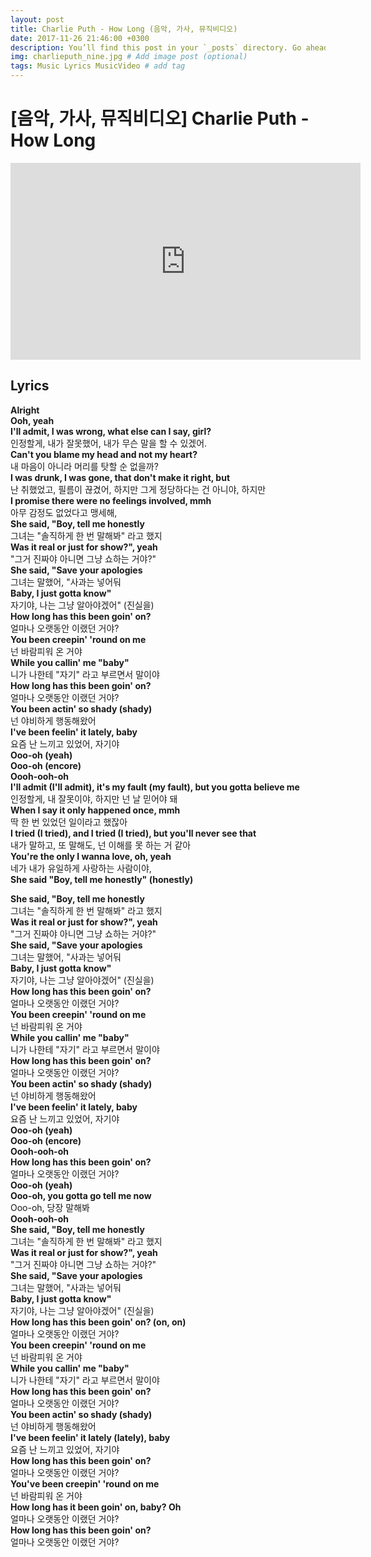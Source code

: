 ```yaml
---
layout: post
title: Charlie Puth - How Long (음악, 가사, 뮤직비디오)
date: 2017-11-26 21:46:00 +0300
description: You’ll find this post in your `_posts` directory. Go ahead and edit it and re-build the site to see your changes. # Add post description (optional)
img: charlieputh_nine.jpg # Add image post (optional)
tags: Music Lyrics MusicVideo # add tag
---
```


# [음악, 가사, 뮤직비디오] Charlie Puth - How Long
<iframe width="560" height="315" src="https://www.youtube.com/embed/CwfoyVa980U" frameborder="0" allowfullscreen></iframe>

## Lyrics
**Alright**  
**Ooh, yeah**  
**I'll admit, I was wrong, what else can I say, girl?**  
인정할게, 내가 잘못했어, 내가 무슨 말을 할 수 있겠어.  
**Can't you blame my head and not my heart?**  
내 마음이 아니라 머리를 탓할 순 없을까?  
**I was drunk, I was gone, that don't make it right, but**  
난 취했었고, 필름이 끊겼어, 하지만 그게 정당하다는 건 아니야, 하지만  
**I promise there were no feelings involved, mmh**  
아무 감정도 없었다고 맹세해,  
**She said, "Boy, tell me honestly**  
그녀는 "솔직하게 한 번 말해봐" 라고 했지  
**Was it real or just for show?", yeah**  
"그거 진짜야 아니면 그냥 쇼하는 거야?"  
**She said, "Save your apologies**  
그녀는 말했어, "사과는 넣어둬  
**Baby, I just gotta know"**  
자기야, 나는 그냥 알아야겠어" (진실을)  
**How long has this been goin' on?**  
얼마나 오랫동안 이랬던 거야?  
**You been creepin' 'round on me**  
넌 바람피워 온 거야  
**While you callin' me "baby"**  
니가 나한테 "자기" 라고 부르면서 말이야  
**How long has this been goin' on?**  
얼마나 오랫동안 이랬던 거야?  
**You been actin' so shady (shady)**  
넌 야비하게 행동해왔어  
**I've been feelin' it lately, baby**  
요즘 난 느끼고 있었어, 자기야  
**Ooo-oh (yeah)**  
**Ooo-oh (encore)**  
**Oooh-ooh-oh**  
**I'll admit (I'll admit), it's my fault (my fault), but you gotta believe me**  
인정할게, 내 잘못이야, 하지만 넌 날 믿어야 돼  
**When I say it only happened once, mmh**  
딱 한 번 있었던 일이라고 했잖아  
**I tried (I tried), and I tried (I tried), but you'll never see that**  
내가 말하고, 또 말해도, 넌 이해를 못 하는 거 같아  
**You're the only I wanna love, oh, yeah**  
네가 내가 유일하게 사랑하는 사람이야,  
**She said "Boy, tell me honestly" (honestly)**  
  
**She said, "Boy, tell me honestly**  
그녀는 "솔직하게 한 번 말해봐" 라고 했지  
**Was it real or just for show?", yeah**  
"그거 진짜야 아니면 그냥 쇼하는 거야?"  
**She said, "Save your apologies**  
그녀는 말했어, "사과는 넣어둬  
**Baby, I just gotta know"**  
자기야, 나는 그냥 알아야겠어" (진실을)  
**How long has this been goin' on?**  
얼마나 오랫동안 이랬던 거야?  
**You been creepin' 'round on me**  
넌 바람피워 온 거야  
**While you callin' me "baby"**  
니가 나한테 "자기" 라고 부르면서 말이야  
**How long has this been goin' on?**  
얼마나 오랫동안 이랬던 거야?  
**You been actin' so shady (shady)**  
넌 야비하게 행동해왔어  
**I've been feelin' it lately, baby**  
요즘 난 느끼고 있었어, 자기야  
**Ooo-oh (yeah)**  
**Ooo-oh (encore)**  
**Oooh-ooh-oh**  
**How long has this been goin' on?**  
얼마나 오랫동안 이랬던 거야?  
**Ooo-oh (yeah)**  
**Ooo-oh, you gotta go tell me now**  
Ooo-oh, 당장 말해봐  
**Oooh-ooh-oh**  
**She said, "Boy, tell me honestly**  
그녀는 "솔직하게 한 번 말해봐" 라고 했지  
**Was it real or just for show?", yeah**  
"그거 진짜야 아니면 그냥 쇼하는 거야?"  
**She said, "Save your apologies**  
그녀는 말했어, "사과는 넣어둬  
**Baby, I just gotta know"**  
자기야, 나는 그냥 알아야겠어" (진실을)  
**How long has this been goin' on? (on, on)**  
얼마나 오랫동안 이랬던 거야?  
**You been creepin' 'round on me**  
넌 바람피워 온 거야  
**While you callin' me "baby"**  
니가 나한테 "자기" 라고 부르면서 말이야  
**How long has this been goin' on?**  
얼마나 오랫동안 이랬던 거야?  
**You been actin' so shady (shady)**  
넌 야비하게 행동해왔어  
**I've been feelin' it lately (lately), baby**  
요즘 난 느끼고 있었어, 자기야  
**How long has this been goin' on?**  
얼마나 오랫동안 이랬던 거야?  
**You've been creepin' 'round on me**  
넌 바람피워 온 거야  
**How long has it been goin' on, baby? Oh**  
얼마나 오랫동안 이랬던 거야?  
**How long has this been goin' on?**  
얼마나 오랫동안 이랬던 거야?  
